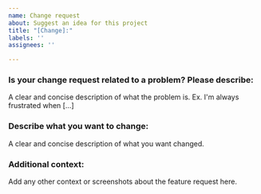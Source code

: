 ```yaml
---
name: Change request
about: Suggest an idea for this project
title: "[Change]:"
labels: ''
assignees: ''

---
```


### Is your change request related to a problem? Please describe:
A clear and concise description of what the problem is. Ex. I'm always frustrated when [...]

### Describe what you want to change:
A clear and concise description of what you want changed.

### Additional context:
Add any other context or screenshots about the feature request here.
